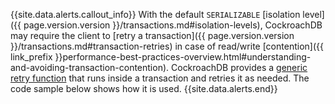 {{site.data.alerts.callout_info}}
With the default `SERIALIZABLE` [isolation level]({{ page.version.version }}/transactions.md#isolation-levels), CockroachDB may require the client to [retry a transaction]({{ page.version.version }}/transactions.md#transaction-retries) in case of read/write [contention]({{ link_prefix }}performance-best-practices-overview.html#understanding-and-avoiding-transaction-contention). CockroachDB provides a [generic retry function](transaction-retry-error-reference.html#client-side-retry-handling) that runs inside a transaction and retries it as needed. The code sample below shows how it is used.
{{site.data.alerts.end}}
